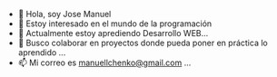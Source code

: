 - 👋 Hola, soy Jose Manuel
- 👀 Estoy interesado en el mundo de la programación
- 🌱 Actualmente estoy aprediendo Desarrollo WEB...
- 💞️ Busco colaborar en proyectos donde pueda poner en práctica lo aprendido ...
- 📫 Mi correo es manuellchenko@gmail.com ...

<!---
manuelchenko/manuelchenko is a ✨ special ✨ repository because its `README.md` (this file) appears on your GitHub profile.
You can click the Preview link to take a look at your changes.
--->
